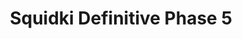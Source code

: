 ---
slug: squidki-definitive-phase-5
title: Squidki Definitive Phase 5
description: "Squidki Definitive Phase 5 is an exciting online game. Play for free directly in your browser!"
icon: /images/new_mods/Sprunki Definitive Phase 5.png
url: https://wowtbc.net/sprunkin/definitive-phase5/index.html
previewImage: /images/new_mods/Sprunki Definitive Phase 5.png
type: new mods

# SEO配置
seo:
  title: "Squidki Definitive Phase 5 - Play Free Online Game | Fun Browser Games"
  description: "Squidki Definitive Phase 5 - Play this fun online game for free in your browser. No download required!"
  ogImage: "/images/new_mods/Sprunki Definitive Phase 5.png"
  keywords: "squidki-definitive-phase-5, online game, browser game, free game, new mods game, play online"

videoUrls:
  - https://www.youtube.com/embed/example1
  - https://www.youtube.com/embed/example2

whyPlay:
  title: "Why Play Squidki Definitive Phase 5?"
  items:
    - "Immersive Gameplay: Squidki Definitive Phase 5 offers an engaging and immersive gaming experience that will keep you entertained for hours"
    - "Challenging Levels: Test your skills with increasingly difficult challenges and obstacles"
    - "Beautiful Graphics: Enjoy stunning visuals and smooth animations that bring the game world to life"
    - "Regular Updates: New content and features are added regularly to keep the game fresh and exciting"
    - "Free to Play: Experience all the fun without spending a penny"
    - "Community Features: Connect with other players, share strategies, and compete for high scores"
    - "Cross-Platform: Play on any device with a web browser, no downloads required"

features:
  title: "Key Features of Squidki Definitive Phase 5"
  image: "/images/new_mods/Sprunki Definitive Phase 5.png"
  items:
    - "Intuitive Controls: Easy to learn controls make Squidki Definitive Phase 5 accessible for players of all skill levels"
    - "Multiple Game Modes: Enjoy various gameplay options that provide different challenges and experiences"
    - "Character Customization: Personalize your gaming experience with unique characters and items"
    - "Achievement System: Complete special tasks to earn rewards and recognition"
    - "Leaderboards: Compete with players worldwide and see who can achieve the highest scores"

characteristics:
  title: "Game Characteristics"
  image: "/images/new_mods/Sprunki Definitive Phase 5.png"
  items:
    - "Genre: New mods game with elements of strategy and skill"
    - "Difficulty: Suitable for both casual gamers and those seeking a challenge"
    - "Play Time: Quick sessions or extended gameplay, depending on your preference"
    - "Art Style: Vibrant and engaging visuals that enhance the gaming experience"
    - "Sound Design: Immersive audio that complements the gameplay perfectly"

info: "Squidki Definitive Phase 5 is an exciting online game that offers players a unique and engaging gaming experience. With its intuitive controls, stunning visuals, and challenging gameplay, Squidki Definitive Phase 5 provides hours of entertainment for players of all ages and skill levels. Whether you're looking for a quick gaming session during a break or an extended play session, Squidki Definitive Phase 5 delivers an immersive experience that will keep you coming back for more. The game features multiple levels of increasing difficulty, ensuring that players are constantly challenged as they progress. With regular updates adding new content and features, Squidki Definitive Phase 5 remains fresh and exciting, providing endless entertainment options for its growing community of players."

howToPlayIntro: "Welcome to Squidki Definitive Phase 5! This guide will walk you through the basics and help you master the game. Whether you're a beginner or looking to improve your skills, these tips and instructions will enhance your gaming experience."

howToPlaySteps:
  - title: "Getting Started"
    description: "Begin your Squidki Definitive Phase 5 adventure by familiarizing yourself with the controls. Use your keyboard or mouse to navigate through the game interface. The tutorial will guide you through the basic mechanics and help you understand the objectives."
  - title: "Understanding the Objectives"
    description: "In Squidki Definitive Phase 5, your main goal is to progress through levels by completing specific objectives. Each level presents unique challenges that require different strategies and approaches."
  - title: "Mastering the Controls"
    description: "Practice using the controls to improve your precision and reaction time. Squidki Definitive Phase 5 requires quick reflexes and strategic thinking to overcome obstacles and defeat opponents."
  - title: "Utilizing Power-ups"
    description: "Collect power-ups throughout the game to enhance your abilities and overcome difficult challenges. Each power-up offers unique advantages that can be crucial for success."
  - title: "Developing Strategies"
    description: "As you progress in Squidki Definitive Phase 5, develop effective strategies for different scenarios. Analyze patterns, anticipate challenges, and adapt your approach to maximize your performance."

faq:
  title: "Frequently Asked Questions about Squidki Definitive Phase 5"
  items:
    - question: "Is Squidki Definitive Phase 5 free to play?"
      answer: "Yes, Squidki Definitive Phase 5 is completely free to play directly in your web browser. No downloads or purchases are required to enjoy the full game experience."
    - question: "Can I play Squidki Definitive Phase 5 on mobile devices?"
      answer: "Yes, Squidki Definitive Phase 5 is optimized for both desktop and mobile play. You can enjoy the game on any device with a web browser and internet connection."
    - question: "Are there any in-game purchases?"
      answer: "While Squidki Definitive Phase 5 is free to play, there may be optional in-game purchases available for cosmetic items or additional features that don't affect core gameplay."
    - question: "How often is Squidki Definitive Phase 5 updated?"
      answer: "The developers regularly update Squidki Definitive Phase 5 with new content, features, and improvements based on player feedback and game performance."
    - question: "Can I play Squidki Definitive Phase 5 offline?"
      answer: "Currently, Squidki Definitive Phase 5 requires an internet connection to play as it's a browser-based online game."
    - question: "Is Squidki Definitive Phase 5 suitable for children?"
      answer: "Yes, Squidki Definitive Phase 5 is designed to be family-friendly and suitable for players of all ages."
    - question: "How do I report bugs or issues?"
      answer: "If you encounter any problems while playing Squidki Definitive Phase 5, you can report them through the game's support page or contact the developers directly through their website."
    - question: "Still Have Questions?"
      answer: "If you have additional questions about Squidki Definitive Phase 5 that aren't covered in this FAQ, please visit our support center or contact our customer service team for assistance."
---
